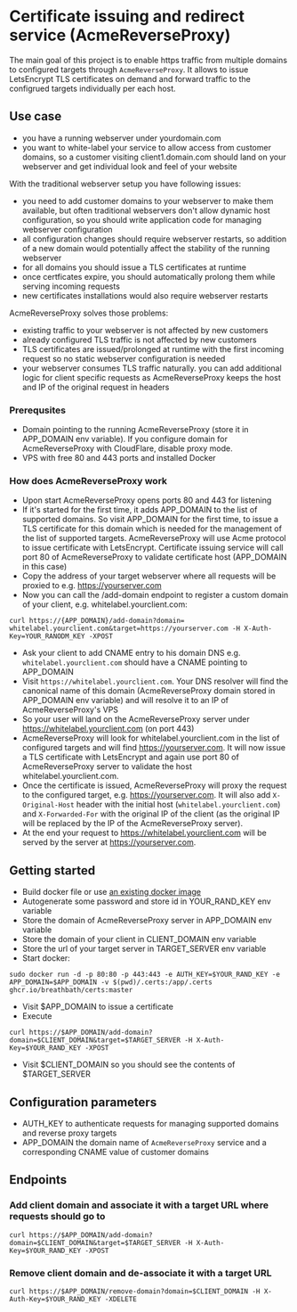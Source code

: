 # Certificate issuing and redirect service (AcmeReverseProxy)

The main goal of this project is to enable https traffic from multiple domains to configured targets through `AcmeReverseProxy`. It allows to issue LetsEncrypt TLS certificates on demand and forward traffic to the configrued targets individually per each host.

## Use case
- you have a running webserver under yourdomain.com
- you want to white-label your service to allow access from customer domains, so a customer visiting client1.domain.com should land on your webserver and get individual look and feel of your website

With the traditional webserver setup you have following issues:
- you need to add customer domains to your webserver to make them available, but often traditional webservers don't allow dynamic host configuration, so you should write application code for managing webserver configuration
- all configuration changes should require webserver restarts, so addition of a new domain would potentially affect the stability of the running webserver
- for all domains you should issue a TLS certificates at runtime
- once certficates expire, you should automatically prolong them while serving incoming requests
- new certificates installations would also require webserver restarts

AcmeReverseProxy solves those problems:
- existing traffic to your webserver is not affected by new customers
- already configured TLS traffic is not affected by new customers
- TLS certificates are issued/prolonged at runtime with the first incoming request so no static webserver configuration is needed
- your webserver consumes TLS traffic naturally. you can add additional logic for client specific requests as AcmeReverseProxy keeps the host and IP of the original request in headers 

### Prerequsites
- Domain pointing to the running AcmeReverseProxy (store it in APP_DOMAIN env variable). If you configure domain for AcmeReverseProxy with CloudFlare, disable proxy mode.
- VPS with free 80 and 443 ports and installed Docker

### How does AcmeReverseProxy work
- Upon start AcmeReverseProxy opens ports 80 and 443 for listening
- If it's started for the first time, it adds APP_DOMAIN to the list of supported domains. So visit APP_DOMAIN for the first time, to issue a TLS certificate for this domain which is needed for the management of the list of supported targets. AcmeReverseProxy will use Acme protocol to issue certificate with LetsEncrypt. Certificate issuing service will call port 80 of AcmeReverseProxy to validate certificate host (APP_DOMAIN in this case)
- Copy the address of your target webserver where all requests will be proxied to e.g. https://yourserver.com
- Now you can call the /add-domain endpoint to register a custom domain of your client, e.g. whitelabel.yourclient.com: 
```
curl https://{APP_DOMAIN}/add-domain?domain= whitelabel.yourclient.com&target=https://yourserver.com -H X-Auth-Key=YOUR_RANODM_KEY -XPOST
```
- Ask your client to add CNAME entry to his domain DNS e.g. `whitelabel.yourclient.com` should have a CNAME pointing to APP_DOMAIN
- Visit `https://whitelabel.yourclient.com`. Your DNS resolver will find the canonical name of this domain (AcmeReverseProxy domain stored in APP_DOMAIN env variable) and will resolve it to an IP of AcmeReverseProxy's VPS
- So your user will land on the AcmeReverseProxy server under https://whitelabel.yourclient.com (on port 443)
- AcmeReverseProxy will look for whitelabel.yourclient.com in the list of configured targets and will find https://yourserver.com. It will now issue a TLS certificate with LetsEncrypt and again use port 80 of AcmeReverseProxy server to validate the host whitelabel.yourclient.com. 
- Once the certificate is issued, AcmeReverseProxy will proxy the request to the configured target, e.g. https://yourserver.com. It will also add `X-Original-Host` header with the initial host (`whitelabel.yourclient.com`) and `X-Forwarded-For` with the original IP of the client (as the original IP will be replaced by the IP of the AcmeReverseProxy server).
- At the end your request to https://whitelabel.yourclient.com will be served by the server at https://yourserver.com.

## Getting started
- Build docker file or use [an existing docker image](https://github.com/breathbath/certs/pkgs/container/certs)
- Autogenerate some password and store id in YOUR_RAND_KEY env variable
- Store the domain of AcmeReverseProxy server in APP_DOMAIN env variable
- Store the domain of your client in CLIENT_DOMAIN env variable
- Store the url of your target server in TARGET_SERVER env variable
- Start docker:
```
sudo docker run -d -p 80:80 -p 443:443 -e AUTH_KEY=$YOUR_RAND_KEY -e APP_DOMAIN=$APP_DOMAIN -v $(pwd)/.certs:/app/.certs ghcr.io/breathbath/certs:master
```
- Visit $APP_DOMAIN to issue a certificate
- Execute
```
curl https://$APP_DOMAIN/add-domain?domain=$CLIENT_DOMAIN&target=$TARGET_SERVER -H X-Auth-Key=$YOUR_RAND_KEY -XPOST
```
- Visit $CLIENT_DOMAIN so you should see the contents of $TARGET_SERVER

## Configuration parameters
- AUTH_KEY to authenticate requests for managing supported domains and reverse proxy targets
- APP_DOMAIN the domain name of `AcmeReverseProxy` service and a corresponding CNAME value of customer domains

## Endpoints

### Add client domain and associate it with a target URL where requests should go to
```
curl https://$APP_DOMAIN/add-domain?domain=$CLIENT_DOMAIN&target=$TARGET_SERVER -H X-Auth-Key=$YOUR_RAND_KEY -XPOST
```

### Remove client domain and de-associate it with a target URL 
```
curl https://$APP_DOMAIN/remove-domain?domain=$CLIENT_DOMAIN -H X-Auth-Key=$YOUR_RAND_KEY -XDELETE
```